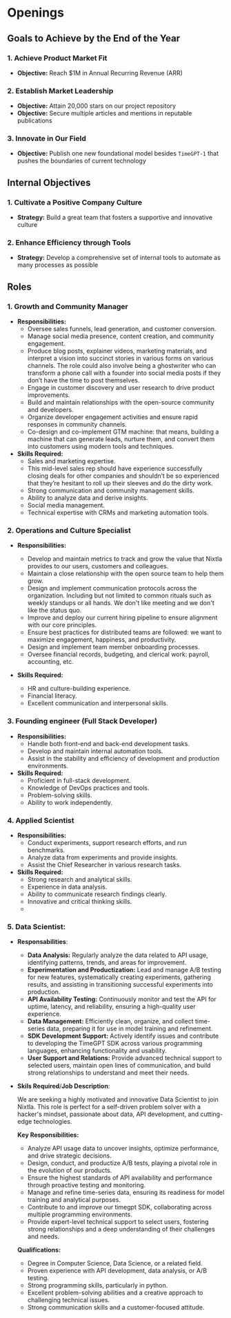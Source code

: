 # Openings

## Goals to Achieve by the End of the Year

### 1. Achieve Product Market Fit
   - **Objective:** Reach $1M in Annual Recurring Revenue (ARR)

### 2. Establish Market Leadership
   - **Objective:** Attain 20,000 stars on our project repository
   - **Objective:** Secure multiple articles and mentions in reputable publications

### 3. Innovate in Our Field
   - **Objective:** Publish one new foundational model besides `TimeGPT-1` that pushes the boundaries of current technology

## Internal Objectives

### 1. Cultivate a Positive Company Culture
   - **Strategy:** Build a great team that fosters a supportive and innovative culture

### 2. Enhance Efficiency through Tools
   - **Strategy:** Develop a comprehensive set of internal tools to automate as many processes as possible


## Roles

### 1. Growth and Community Manager
   - **Responsibilities:** 
     - Oversee sales funnels, lead generation, and customer conversion.
     - Manage social media presence, content creation, and community engagement.
     - Produce blog posts, explainer videos, marketing materials, and interpret a vision into succinct stories in various forms on various channels. The role could also involve being a ghostwriter who can transform a phone call with a founder into social media posts if they don’t have the time to post themselves.
     - Engage in customer discovery and user research to drive product improvements.
     - Build and maintain relationships with the open-source community and developers.
     - Organize developer engagement activities and ensure rapid responses in community channels.
     - Co-design and co-implement GTM machine: that means, building a machine that can generate leads, nurture them, and convert them into customers using modern tools and techniques.
   - **Skills Required:** 
     - Sales and marketing expertise.
     - This mid-level sales rep should have experience successfully closing deals for other companies and shouldn’t be so experienced that they’re hesitant to roll up their sleeves and do the dirty work.
     - Strong communication and community management skills.
     - Ability to analyze data and derive insights.
     - Social media management.
     - Technical expertise with CRMs and marketing automation tools.

### 2. Operations and Culture Specialist
   - **Responsibilities:**
     - Develop and maintain metrics to track and grow the value that Nixtla provides to our users, customers and colleagues.
     - Maintain a close relationship with the open source team to help them grow.
     - Design and implement communication protocols across the organization. Including but not limited to common rituals such as weekly standups or all hands. We don't like meeting and we don't like the status quo. 
     - Improve and deploy our current hiring pipeline to ensure alignment with our core principles.
     - Ensure best practices for distributed teams are followed: we want to maximize engagement, happiness, and productivity.
     - Design and implement team member onboarding processes.
     - Oversee financial records, budgeting, and clerical work: payroll, accounting, etc.

   - **Skills Required:** 
     - HR and culture-building experience.
     - Financial literacy.
     - Excellent communication and interpersonal skills.

### 3. Founding engineer (Full Stack Developer)
   - **Responsibilities:** 
     - Handle both front-end and back-end development tasks.
     - Develop and maintain internal automation tools.
     - Assist in the stability and efficiency of development and production environments.
   - **Skills Required:** 
     - Proficient in full-stack development.
     - Knowledge of DevOps practices and tools.
     - Problem-solving skills.
     - Ability to work independently.

### 4. Applied Scientist
   - **Responsibilities:** 
     - Conduct experiments, support research efforts, and run benchmarks.
     - Analyze data from experiments and provide insights.
     - Assist the Chief Researcher in various research tasks.
   - **Skills Required:** 
     - Strong research and analytical skills.
     - Experience in data analysis.
     - Ability to communicate research findings clearly.
     - Innovative and critical thinking skills.
     - 

### 5. Data Scientist:
   - **Responsabilities**:
      - **Data Analysis:** Regularly analyze the data related to API usage, identifying patterns, trends, and areas for improvement.
      - **Experimentation and Productization:** Lead and manage A/B testing for new features, systematically creating experiments, gathering results, and assisting in transitioning successful experiments into production.
      - **API Availability Testing:** Continuously monitor and test the API for uptime, latency, and reliability, ensuring a high-quality user experience.
      - **Data Management:** Efficiently clean, organize, and collect time-series data, preparing it for use in model training and refinement.
      - **SDK Development Support:** Actively identify issues and contribute to developing the TimeGPT SDK across various programming languages, enhancing functionality and usability.
      - **User Support and Relations:** Provide advanced technical support to selected users, maintain open lines of communication, and build strong relationships to understand and meet their needs.

  - **Skils Required**/**Job Description**:

      We are seeking a highly motivated and innovative Data Scientist to join Nixtla. This role is perfect for a self-driven problem solver with a hacker's mindset, passionate about data, API development, and cutting-edge technologies.
      
      **Key Responsibilities:**
      - Analyze API usage data to uncover insights, optimize performance, and drive strategic decisions.
      - Design, conduct, and productize A/B tests, playing a pivotal role in the evolution of our products.
      - Ensure the highest standards of API availability and performance through proactive testing and monitoring.
      - Manage and refine time-series data, ensuring its readiness for model training and analytical purposes.
      - Contribute to and improve our timegpt SDK, collaborating across multiple programming environments.
      - Provide expert-level technical support to select users, fostering strong relationships and a deep understanding of their challenges and needs.
      
      **Qualifications:**
      - Degree in Computer Science, Data Science, or a related field.
      - Proven experience with API development, data analysis, or A/B testing.
      - Strong programming skills, particularly in python.
      - Excellent problem-solving abilities and a creative approach to challenging technical issues.
      - Strong communication skills and a customer-focused attitude.
